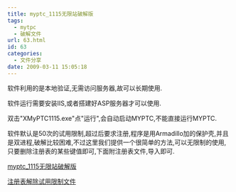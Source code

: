 ```yaml
---
title: myptc_1115无限站破解版
tags:
  - mytpc
  - 破解文件
url: 63.html
id: 63
categories:
  - 文件分享
date: 2009-03-11 15:05:18
---
```


软件利用的是本地验证,无需访问服务器,故可以长期使用.  

软件运行需要安装IIS,或者搭建好ASP服务器才可以使用.  

双击"XMyPTC1115.exe"点"运行",会自动启动MYPTC,不能直接运行MYPTC.  

软件默认是50次的试用限制,超过后要求注册,程序是用Armadillo加的保护壳,并且是双进程,破解比较困难,不过这里我们提供一个很简单的方法,可以无限制的使用,只要删除注册表的某些键值即可,下面附注册表文件,导入即可.  

[myptc_1115无限站破解版](http://cid-1f2c5513fd9f3c44.skydrive.live.com/self.aspx/%e9%ad%85%e8%81%9a%e8%8b%8f%e5%b7%9e/MyPTC%7C_v1115.rar)  

[注册表解除试用限制文件](http://cid-1f2c5513fd9f3c44.skydrive.live.com/self.aspx/%e9%ad%85%e8%81%9a%e8%8b%8f%e5%b7%9e/clear.rar)